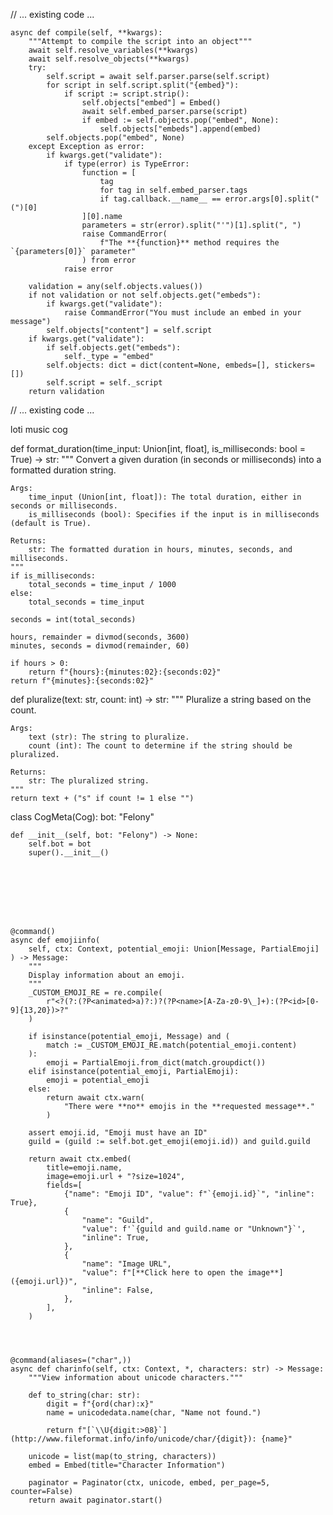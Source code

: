 // ... existing code ...

    async def compile(self, **kwargs):
        """Attempt to compile the script into an object"""
        await self.resolve_variables(**kwargs)
        await self.resolve_objects(**kwargs)
        try:
            self.script = await self.parser.parse(self.script)
            for script in self.script.split("{embed}"):
                if script := script.strip():
                    self.objects["embed"] = Embed()
                    await self.embed_parser.parse(script)
                    if embed := self.objects.pop("embed", None):
                        self.objects["embeds"].append(embed)
            self.objects.pop("embed", None)
        except Exception as error:
            if kwargs.get("validate"):
                if type(error) is TypeError:
                    function = [
                        tag
                        for tag in self.embed_parser.tags
                        if tag.callback.__name__ == error.args[0].split("(")[0]
                    ][0].name
                    parameters = str(error).split("'")[1].split(", ")
                    raise CommandError(
                        f"The **{function}** method requires the `{parameters[0]}` parameter"
                    ) from error
                raise error

        validation = any(self.objects.values())
        if not validation or not self.objects.get("embeds"):
            if kwargs.get("validate"):
                raise CommandError("You must include an embed in your message")
            self.objects["content"] = self.script
        if kwargs.get("validate"):
            if self.objects.get("embeds"):
                self._type = "embed"
            self.objects: dict = dict(content=None, embeds=[], stickers=[])
            self.script = self._script
        return validation

// ... existing code ...






loti music cog 


def format_duration(time_input: Union[int, float], is_milliseconds: bool = True) -> str:
    """
    Convert a given duration (in seconds or milliseconds) into a formatted duration string.

    Args:
        time_input (Union[int, float]): The total duration, either in seconds or milliseconds.
        is_milliseconds (bool): Specifies if the input is in milliseconds (default is True).

    Returns:
        str: The formatted duration in hours, minutes, seconds, and milliseconds.
    """
    if is_milliseconds:
        total_seconds = time_input / 1000
    else:
        total_seconds = time_input

    seconds = int(total_seconds)

    hours, remainder = divmod(seconds, 3600)
    minutes, seconds = divmod(remainder, 60)

    if hours > 0:
        return f"{hours}:{minutes:02}:{seconds:02}"
    return f"{minutes}:{seconds:02}"

def pluralize(text: str, count: int) -> str:
    """
    Pluralize a string based on the count.

    Args:
        text (str): The string to pluralize.
        count (int): The count to determine if the string should be pluralized.

    Returns:
        str: The pluralized string.
    """
    return text + ("s" if count != 1 else "")






class CogMeta(Cog):
    bot: "Felony"

    def __init__(self, bot: "Felony") -> None:
        self.bot = bot
        super().__init__()








    @command()
    async def emojiinfo(
        self, ctx: Context, potential_emoji: Union[Message, PartialEmoji]
    ) -> Message:
        """
        Display information about an emoji.
        """
        _CUSTOM_EMOJI_RE = re.compile(
            r"<?(?:(?P<animated>a)?:)?(?P<name>[A-Za-z0-9\_]+):(?P<id>[0-9]{13,20})>?"
        )

        if isinstance(potential_emoji, Message) and (
            match := _CUSTOM_EMOJI_RE.match(potential_emoji.content)
        ):
            emoji = PartialEmoji.from_dict(match.groupdict())
        elif isinstance(potential_emoji, PartialEmoji):
            emoji = potential_emoji
        else:
            return await ctx.warn(
                "There were **no** emojis in the **requested message**."
            )

        assert emoji.id, "Emoji must have an ID"
        guild = (guild := self.bot.get_emoji(emoji.id)) and guild.guild

        return await ctx.embed(
            title=emoji.name,
            image=emoji.url + "?size=1024",
            fields=[
                {"name": "Emoji ID", "value": f"`{emoji.id}`", "inline": True},
                {
                    "name": "Guild",
                    "value": f'`{guild and guild.name or "Unknown"}`',
                    "inline": True,
                },
                {
                    "name": "Image URL",
                    "value": f"[**Click here to open the image**]({emoji.url})",
                    "inline": False,
                },
            ],
        )




    @command(aliases=("char",))
    async def charinfo(self, ctx: Context, *, characters: str) -> Message:
        """View information about unicode characters."""

        def to_string(char: str):
            digit = f"{ord(char):x}"
            name = unicodedata.name(char, "Name not found.")

            return f"[`\\U{digit:>08}`](http://www.fileformat.info/info/unicode/char/{digit}): {name}"

        unicode = list(map(to_string, characters))
        embed = Embed(title="Character Information")

        paginator = Paginator(ctx, unicode, embed, per_page=5, counter=False)
        return await paginator.start()